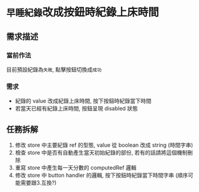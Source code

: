# `早睡紀錄`改成按鈕時紀錄上床時間

## 需求描述

### 當前作法

目前預設紀錄為`失敗`, 點擊按鈕切換成`成功`

### 需求

- 紀錄的 value 改成紀錄上床時間, 按下按鈕時紀錄當下時間
- 若當天已經有紀錄上床時間, 按鈕呈現 disabled 狀態

## 任務拆解

1. 修改 store 中主要紀錄 ref 的型態, value 從 boolean 改成 string (時間字串)
2. 檢查 store 中是否有自動產生當天初始紀錄的部份, 若有的話請將這個機制刪除
3. 重寫 store 中產生每一天分數的 computedRef 邏輯
4. 修改 store 中 button handler 的邏輯, 按下按鈕時紀錄當下時間字串 (順序可能需要跟3.互換?)
